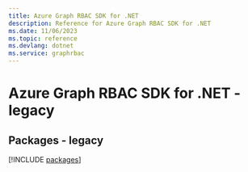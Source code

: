 ```yaml
---
title: Azure Graph RBAC SDK for .NET
description: Reference for Azure Graph RBAC SDK for .NET
ms.date: 11/06/2023
ms.topic: reference
ms.devlang: dotnet
ms.service: graphrbac
---
```

# Azure Graph RBAC SDK for .NET - legacy
## Packages - legacy
[!INCLUDE [packages](graph-rbac-index.md)]